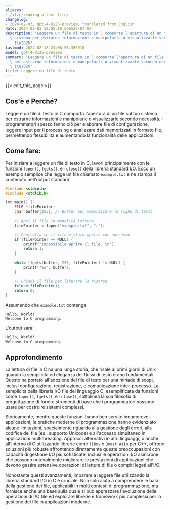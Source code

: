 ```yaml
---
aliases:
- /it/c/reading-a-text-file/
changelog:
- 2024-02-03, gpt-4-0125-preview, translated from English
date: 2024-02-03 18:05:10.596532-07:00
description: "Leggere un file di testo in C comporta l'apertura di un file sul tuo\
  \ sistema per estrarne informazioni e manipolarle o visualizzarle secondo necessit\xE0\
  . I\u2026"
lastmod: 2024-02-18 23:08:56.356910
model: gpt-4-0125-preview
summary: "Leggere un file di testo in C comporta l'apertura di un file sul tuo sistema\
  \ per estrarne informazioni e manipolarle o visualizzarle secondo necessit\xE0.\
  \ I\u2026"
title: Leggere un file di testo
---
```


{{< edit_this_page >}}

## Cos'è e Perché?

Leggere un file di testo in C comporta l'apertura di un file sul tuo sistema per estrarne informazioni e manipolarle o visualizzarle secondo necessità. I programmatori spesso fanno ciò per elaborare file di configurazione, leggere input per il processing o analizzare dati memorizzati in formato file, permettendo flessibilità e aumentando la funzionalità delle applicazioni.

## Come fare:

Per iniziare a leggere un file di testo in C, lavori principalmente con le funzioni `fopen()`, `fgets()`, e `fclose()` della libreria standard I/O. Ecco un esempio semplice che legge un file chiamato `example.txt` e ne stampa il contenuto nell'output standard:

```c
#include <stdio.h>
#include <stdlib.h>

int main() {
    FILE *filePointer;
    char buffer[255]; // Buffer per memorizzare le righe di testo

    // Apri il file in modalità lettura
    filePointer = fopen("example.txt", "r");

    // Controlla se il file è stato aperto con successo
    if (filePointer == NULL) {
        printf("Impossibile aprire il file. \n");
        return 1;
    }

    while (fgets(buffer, 255, filePointer) != NULL) {
        printf("%s", buffer);
    }

    // Chiudi il file per liberare le risorse
    fclose(filePointer);
    return 0;
}
```

Assumendo che `example.txt` contenga:
```
Hello, World!
Welcome to C programming.
```

L'output sarà:
```
Hello, World!
Welcome to C programming.
```

## Approfondimento

La lettura di file in C ha una lunga storia, che risale ai primi giorni di Unix quando la semplicità ed eleganza dei flussi di testo erano fondamentali. Questo ha portato all'adozione dei file di testo per una miriade di scopi, inclusi configurazione, registrazione, e comunicazione inter-processo. La semplicità della libreria I/O file del linguaggio C, esemplificata da funzioni come `fopen()`, `fgets()`, e `fclose()`, sottolinea la sua filosofia di progettazione di fornire strumenti di base che i programmatori possono usare per costruire sistemi complessi.

Storicamente, mentre queste funzioni hanno ben servito innumerevoli applicazioni, le pratiche moderne di programmazione hanno evidenziato alcune limitazioni, specialmente riguardo alla gestione degli errori, alla codifica dei file (es., supporto Unicode) e all'accesso simultaneo in applicazioni multithreading. Approcci alternativi in altri linguaggi, o anche all'interno di C utilizzando librerie come `libuv` o `Boost.Asio` per C++, offrono soluzioni più robuste affrontando direttamente queste preoccupazioni con capacità di gestione I/O più sofisticate, inclusi le operazioni I/O asincrone che possono notevolmente migliorare le prestazioni di applicazioni che devono gestire estensive operazioni di lettura di file o compiti legati all'I/O.

Nonostante questi avanzamenti, imparare a leggere file utilizzando la libreria standard I/O in C è cruciale. Non solo aiuta a comprendere le basi della gestione dei file, applicabili in molti contesti di programmazione, ma fornisce anche una base sulla quale si può apprezzare l'evoluzione delle operazioni di I/O file ed esplorare librerie e framework più complessi per la gestione dei file in applicazioni moderne.
